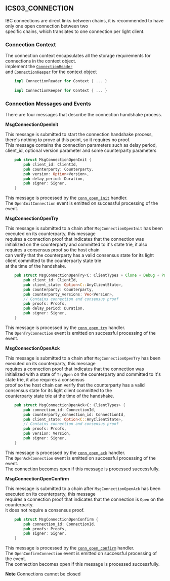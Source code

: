 ## ICS03_CONNECTION

IBC connections are direct links between chains, it is recommended to have only one open connection between two  
specific chains, which translates to one connection per light client.  

### Connection Context

The connection context encapsulates all the storage requirements for connections in the context object.    
implement the [`ConnectionReader`](/ibc/modules/src/core/ics03_connection/context.rs#L21)  
and [`ConnectionKeeper`](/ibc/modules/src/core/ics03_connection/context.rs#L51) for the context object

```rust
    impl ConnectionReader for Context { ... }
    
    impl ConnectionKeeper for Context { ... }  
```

### Connection Messages and Events

There are four messages that describe the connection handshake process.  

**MsgConnectionOpenInit**

This message is submitted to start the connection handshake process, there's nothing to prove at this point, so it requires no proof.  
This message contains the connection parameters such as delay period, client_id, optional version parameter and some counterparty parameters

```rust
    pub struct MsgConnectionOpenInit {
	    pub client_id: ClientId,
	    pub counterparty: Counterparty,
	    pub version: Option<Version>,
	    pub delay_period: Duration,
	    pub signer: Signer,
    }
```
This message is processed by the [`conn_open_init`](/ibc/modules/src/core/ics03_connection/handler/conn_open_init.rs) handler.  
The `OpenInitConnection` event is emitted on successful processing of the event.


**MsgConnectionOpenTry**

This message is submitted to a chain after `MsgConnectionOpenInit` has been executed on its counterparty, this message  
requires a connection proof that indicates that the connection was  
initialized on the counterparty and committed to it's state trie, it also requires a consensus proof so the host chain  
can verify that the counterparty has a valid consensus state for its light client committed to the counterparty state trie  
at the time of the handshake.

```rust
    pub struct MsgConnectionOpenTry<C: ClientTypes + Clone + Debug + PartialEq + Eq> {
        pub client_id: ClientId,
        pub client_state: Option<C::AnyClientState>,
        pub counterparty: Counterparty,
        pub counterparty_versions: Vec<Version>,
        // Contains connection and consensus proof
        pub proofs: Proofs,
        pub delay_period: Duration,
        pub signer: Signer,
    }
```
This message is processed by the [`conn_open_try`](/ibc/modules/src/core/ics03_connection/handler/conn_open_try.rs) handler.  
The `OpenTryConnection` event is emitted on successful processing of the event.


**MsgConnectionOpenAck**

This message is submitted to a chain after `MsgConnectionOpenTry` has been executed on its counterparty, this message  
requires a connection proof that indicates that the connection was  
initialized with a state of `TryOpen` on the counterparty and committed to it's state trie, it also requires a consensus  
proof so the host chain can verify that the counterparty has a valid consensus state for its light client committed to the  
counterparty state trie at the time of the handshake.

```rust
    pub struct MsgConnectionOpenAck<C: ClientTypes> {
        pub connection_id: ConnectionId,
        pub counterparty_connection_id: ConnectionId,
        pub client_state: Option<C::AnyClientState>,
        // Contains connection and consensus proof
        pub proofs: Proofs,
        pub version: Version,
        pub signer: Signer,
    }
```
This message is processed by the [`conn_open_ack`](/ibc/modules/src/core/ics03_connection/handler/conn_open_init.rs) handler.  
The `OpenAckConnection` event is emitted on successful processing of the event.  
The connection becomes open if this message is processed successfully.

**MsgConnectionOpenConfirm**

This message is submitted to a chain after `MsgConnectionOpenAck` has been executed on its counterparty, this message  
requires a connection proof that indicates that the connection is `Open` on the counterparty.  
it does not require a consensus proof.

```rust
    pub struct MsgConnectionOpenConfirm {
        pub connection_id: ConnectionId,
        pub proofs: Proofs,
        pub signer: Signer,
    }
```
This message is processed by the [`conn_open_confirm`](/ibc/modules/src/core/ics03_connection/handler/conn_open_init.rs) handler.  
The `OpenConfirmConnection` event is emitted on successful processing of the event.  
The connection becomes open if this message is processed successfully.

**Note**
Connections cannot be closed